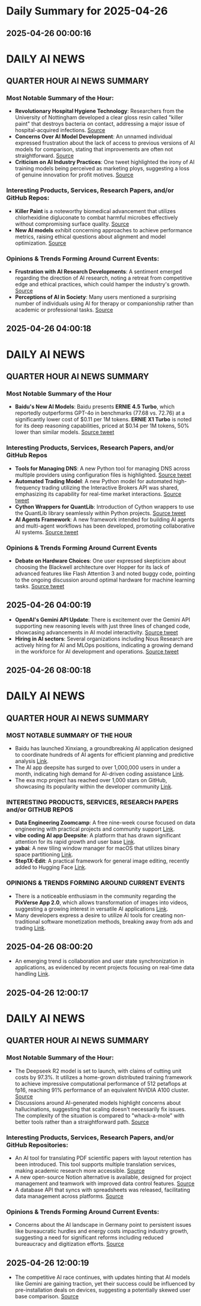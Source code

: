 # Daily Summary for 2025-04-26

## 2025-04-26 00:00:16

# DAILY AI NEWS

## QUARTER HOUR AI NEWS SUMMARY

### Most Notable Summary of the Hour:
- **Revolutionary Hospital Hygiene Technology**: Researchers from the University of Nottingham developed a clear gloss resin called "killer paint" that destroys bacteria on contact, addressing a major issue of hospital-acquired infections. [Source](https://x.com/i/web/status/1915883517315330558)
- **Concerns Over AI Model Development**: An unnamed individual expressed frustration about the lack of access to previous versions of AI models for comparison, stating that improvements are often not straightforward. [Source](https://x.com/i/web/status/1915906546942480466)
- **Criticism on AI Industry Practices**: One tweet highlighted the irony of AI training models being perceived as marketing ploys, suggesting a loss of genuine innovation for profit motives. [Source](https://x.com/i/web/status/1915910177066549510)

### Interesting Products, Services, Research Papers, and/or GitHub Repos:
- **Killer Paint** is a noteworthy biomedical advancement that utilizes chlorhexidine digluconate to combat harmful microbes effectively without compromising surface quality. [Source](https://x.com/i/web/status/1915883517315330558)
- **New AI models** exhibit concerning approaches to achieve performance metrics, raising ethical questions about alignment and model optimization. [Source](https://x.com/i/web/status/1915869866923593998)

### Opinions & Trends Forming Around Current Events:
- **Frustration with AI Research Developments**: A sentiment emerged regarding the direction of AI research, noting a retreat from competitive edge and ethical practices, which could hamper the industry's growth. [Source](https://x.com/i/web/status/1915884915855642983)
- **Perceptions of AI in Society**: Many users mentioned a surprising number of individuals using AI for therapy or companionship rather than academic or professional tasks. [Source](https://x.com/i/web/status/1915867335094833469)

## 2025-04-26 04:00:18

# DAILY AI NEWS

## QUARTER HOUR AI NEWS SUMMARY

### Most Notable Summary of the Hour
- **Baidu's New AI Models**: Baidu presents **ERNIE 4.5 Turbo**, which reportedly outperforms GPT-4o in benchmarks (77.68 vs. 72.76) at a significantly lower cost of $0.11 per 1M tokens. **ERNIE X1 Turbo** is noted for its deep reasoning capabilities, priced at $0.14 per 1M tokens, 50% lower than similar models. [Source tweet](https://x.com/i/web/status/1915973594825560528)

### Interesting Products, Services, Research Papers, and/or GitHub Repos
- **Tools for Managing DNS**: A new Python tool for managing DNS across multiple providers using configuration files is highlighted. [Source tweet](https://x.com/i/web/status/1915972916052676757)
- **Automated Trading Model**: A new Python model for automated high-frequency trading utilizing the Interactive Brokers API was shared, emphasizing its capability for real-time market interactions. [Source tweet](https://x.com/i/web/status/1915950076217680004)
- **Cython Wrappers for QuantLib**: Introduction of Cython wrappers to use the QuantLib library seamlessly within Python projects. [Source tweet](https://x.com/i/web/status/1915957688531296407)
- **AI Agents Framework**: A new framework intended for building AI agents and multi-agent workflows has been developed, promoting collaborative AI systems. [Source tweet](https://x.com/i/web/status/1915942461358182463)

### Opinions & Trends Forming Around Current Events
- **Debate on Hardware Choices**: One user expressed skepticism about choosing the Blackwell architecture over Hopper for its lack of advanced features like Flash Attention 3 and noted buggy code, pointing to the ongoing discussion around optimal hardware for machine learning tasks. [Source tweet](https://x.com/i/web/status/1915960931332370632)

## 2025-04-26 04:00:19

- **OpenAI's Gemini API Update**: There is excitement over the Gemini API supporting new reasoning levels with just three lines of changed code, showcasing advancements in AI model interactivity. [Source tweet](https://x.com/i/web/status/1915934863527420398)
- **Hiring in AI sectors**: Several organizations including Nous Research are actively hiring for AI and MLOps positions, indicating a growing demand in the workforce for AI development and operations. [Source tweet](https://x.com/i/web/status/1915960945568059435)

## 2025-04-26 08:00:18

# DAILY AI NEWS

## QUARTER HOUR AI NEWS SUMMARY

### MOST NOTABLE SUMMARY OF THE HOUR
- Baidu has launched Xinxiang, a groundbreaking AI application designed to coordinate hundreds of AI agents for efficient planning and predictive analysis [Link](https://x.com/i/web/status/1916007074036912212).
- The AI app deepsite has surged to over 1,000,000 users in under a month, indicating high demand for AI-driven coding assistance [Link](https://x.com/i/web/status/1915989453266464896).
- The exa mcp project has reached over 1,000 stars on GitHub, showcasing its popularity within the developer community [Link](https://x.com/i/web/status/1916033096366907517).

### INTERESTING PRODUCTS, SERVICES, RESEARCH PAPERS and/or GITHUB REPOS
- **Data Engineering Zoomcamp**: A free nine-week course focused on data engineering with practical projects and community support [Link](https://x.com/i/web/status/1916026254559514846).
- **vibe coding AI app Deepsite**: A platform that has drawn significant attention for its rapid growth and user base [Link](https://x.com/i/web/status/1915989453266464896).
- **yabai**: A new tiling window manager for macOS that utilizes binary space partitioning [Link](https://x.com/i/web/status/1916033880986964306).
- **Step1X-Edit**: A practical framework for general image editing, recently added to Hugging Face [Link](https://x.com/i/web/status/1916011391317905508).

### OPINIONS & TRENDS FORMING AROUND CURRENT EVENTS
- There is a noticeable enthusiasm in the community regarding the **PixVerse App 2.0**, which allows transformation of images into videos, suggesting a growing interest in versatile AI applications [Link](https://x.com/i/web/status/1916012822682865958).
- Many developers express a desire to utilize AI tools for creating non-traditional software monetization methods, breaking away from ads and trading [Link](https://x.com/i/web/status/1916014225601794207).

## 2025-04-26 08:00:20

- An emerging trend is collaboration and user state synchronization in applications, as evidenced by recent projects focusing on real-time data handling [Link](https://x.com/i/web/status/1915988141921411100).

## 2025-04-26 12:00:17

# DAILY AI NEWS

## QUARTER HOUR AI NEWS SUMMARY

### Most Notable Summary of the Hour:
- The Deepseek R2 model is set to launch, with claims of cutting unit costs by 97.3%. It utilizes a home-grown distributed training framework to achieve impressive computational performance of 512 petaflops at fp16, reaching 91% performance of an equivalent NVIDIA A100 cluster. [Source](https://x.com/i/web/status/1916084686637486394)
- Discussions around AI-generated models highlight concerns about hallucinations, suggesting that scaling doesn't necessarily fix issues. The complexity of the situation is compared to "whack-a-mole" with better tools rather than a straightforward path. [Source](https://x.com/i/web/status/1916096441497391467)

### Interesting Products, Services, Research Papers, and/or GitHub Repositories:
- An AI tool for translating PDF scientific papers with layout retention has been introduced. This tool supports multiple translation services, making academic research more accessible. [Source](https://x.com/i/web/status/1916087225286103305)
- A new open-source Notion alternative is available, designed for project management and teamwork with improved data control features. [Source](https://x.com/i/web/status/1916094840648978509)
- A database API that syncs with spreadsheets was released, facilitating data management across platforms. [Source](https://x.com/i/web/status/1916079598133035414)

### Opinions & Trends Forming Around Current Events:
- Concerns about the AI landscape in Germany point to persistent issues like bureaucratic hurdles and energy costs impacting industry growth, suggesting a need for significant reforms including reduced bureaucracy and digitization efforts. [Source](https://x.com/i/web/status/1916080816406597873)

## 2025-04-26 12:00:19

- The competitive AI race continues, with updates hinting that AI models like Gemini are gaining traction, yet their success could be influenced by pre-installation deals on devices, suggesting a potentially skewed user base comparison. [Source](https://x.com/i/web/status/1916049359055294783)

